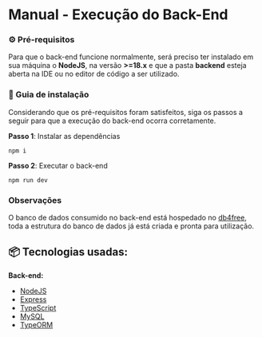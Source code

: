 # Manual - Execução do Back-End

### ⚙️ Pré-requisitos

Para que o back-end funcione normalmente, será preciso ter instalado em sua máquina o **NodeJS**, na versão **>=18.x** e que a pasta **backend** esteja aberta na IDE ou no editor de código a ser utilizado.

### 🔨 Guia de instalação

Considerando que os pré-requisitos foram satisfeitos, siga os passos a seguir para que a execução do back-end ocorra corretamente. 

**Passo 1**: Instalar as dependências
```
npm i
```
**Passo 2**: Executar o back-end
```
npm run dev
```

### Observações

O banco de dados consumido no back-end está hospedado no [db4free](https://www.db4free.net/index.php?language=pt), toda a estrutura do banco de dados já está criada e pronta para utilização. 


## 📦 Tecnologias usadas:

**Back-end:**
* [NodeJS](https://nodejs.org/)
* [Express](https://expressjs.com/pt-br/)
* [TypeScript](https://www.typescriptlang.org/) 
* [MySQL](https://www.mysql.com/)
* [TypeORM](https://typeorm.io/)